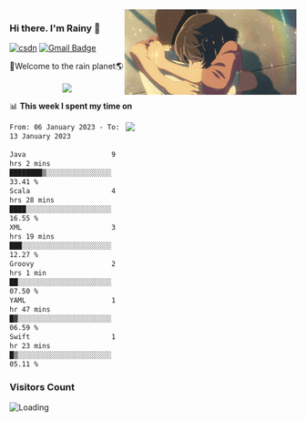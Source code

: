 <img  align='right' height="150" src="https://github.com/LikeRainDay/LikeRainDay/blob/master/pic/img_rain_1.gif?raw=true">



### Hi there. I'm Rainy :lemon:

[![csdn](https://img.shields.io/badge/-csdn-c14438?style=flat-square&logo=c&logoColor=white)](https://blog.csdn.net/qq_15807167)
[![Gmail Badge](https://img.shields.io/badge/-gmail-c14438?style=flat-square&logo=Gmail&logoColor=white&link=mailto:houshuai0816@gmail.com)](mailto:houshuai0816@gmail.com)

🚀Welcome to the rain planet🌎

<center>
<img align='center'  src="https://source.unsplash.com/random/1200x600">
</center>

📊 **This week I spent my time on**

<img align='right'   width="300" src="https://github-readme-stats.vercel.app/api?username=LikeRainDay&show_icons=true&title_color=fff&icon_color=79ff97&text_color=9f9f9f&bg_color=151515&count_private=true">

<!--START_SECTION:waka-->

```text
From: 06 January 2023 - To: 13 January 2023

Java                     9 hrs 2 mins    ████████▒░░░░░░░░░░░░░░░░   33.41 %
Scala                    4 hrs 28 mins   ████░░░░░░░░░░░░░░░░░░░░░   16.55 %
XML                      3 hrs 19 mins   ███░░░░░░░░░░░░░░░░░░░░░░   12.27 %
Groovy                   2 hrs 1 min     ██░░░░░░░░░░░░░░░░░░░░░░░   07.50 %
YAML                     1 hr 47 mins    █▓░░░░░░░░░░░░░░░░░░░░░░░   06.59 %
Swift                    1 hr 23 mins    █▒░░░░░░░░░░░░░░░░░░░░░░░   05.11 %
```

<!--END_SECTION:waka-->

### Visitors Count
<img align="left" src = "https://profile-counter.glitch.me/LikeRainDay/count.svg" alt ="Loading">
